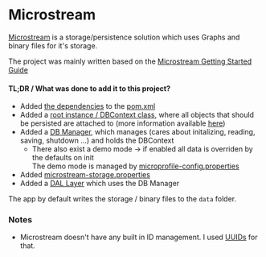 # Microstream

[Microstream](https://microstream.one/) is a storage/persistence solution which uses Graphs and binary files for it's storage.

The project was mainly written based on the [Microstream Getting Started Guide](https://manual.docs.microstream.one/data-store/getting-started)

#### TL;DR / What was done to add it to this project?
* Added [the dependencies](https://manual.docs.microstream.one/data-store/getting-started#prerequisites) to the [pom.xml](../pom.xml)
* Added a [root instance / DBContext class](../src/main/java/hackathon/microstream/storage/DBContext.java), where all objects that should be persisted are attached to (more information available [here](https://manual.docs.microstream.one/data-store/getting-started#the-root-instance))
* Added a [DB Manager](../src/main/java/hackathon/microstream/storage/DBManager.java), which manages (cares about initalizing, reading, saving, shutdown ...) and holds the DBContext
  * There also exist a demo mode → if enabled all data is overriden by the defaults on init<br>
    The demo mode is managed by [microprofile-config.properties](../src/main/resources/META-INF/microprofile-config.properties#L2)
* Added [microstream-storage.properties](../src/main/resources/microstream-storage.properties)
* Added a [DAL Layer](../src/main/java/hackathon/microstream/dal) which uses the DB Manager


The app by default writes the storage / binary files to the ``data`` folder.


### Notes
* Microstream doesn't have any built in ID management. I used [UUIDs](https://en.wikipedia.org/wiki/Universally_unique_identifier) for that.
